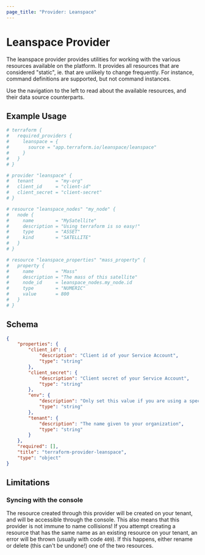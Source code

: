 ```yaml
---
page_title: "Provider: Leanspace"
---
```


# Leanspace Provider

The leanspace provider provides utilities for working with the
various resources available on the platform. It provides all
resources that are considered "static", ie. that are unlikely to
change frequently. For instance, command definitions are supported,
but not command instances.

Use the navigation to the left to read about the available resources,
and their data source counterparts.

## Example Usage

```terraform
# terraform {
#   required_providers {
#     leanspace = {
#       source = "app.terraform.io/leanspace/leanspace"
#     }
#   }
# }

# provider "leanspace" {
#   tenant        = "my-org"
#   client_id     = "client-id"
#   client_secret = "client-secret"
# }

# resource "leanspace_nodes" "my_node" {
#   node {
#     name        = "MySatellite"
#     description = "Using terraform is so easy!"
#     type        = "ASSET"
#     kind        = "SATELLITE"
#   }
# }

# resource "leanspace_properties" "mass_property" {
#   property {
#     name        = "Mass"
#     description = "The mass of this satellite"
#     node_id     = leanspace_nodes.my_node.id
#     type        = "NUMERIC"
#     value       = 800
#   }
# }
```

<!-- schema generated by tfplugindocs -->
## Schema

```json json_schema
{
	"properties": {
		"client_id": {
			"description": "Client id of your Service Account",
			"type": "string"
		},
		"client_secret": {
			"description": "Client secret of your Service Account",
			"type": "string"
		},
		"env": {
			"description": "Only set this value if you are using a specific environment given by leanspace",
			"type": "string"
		},
		"tenant": {
			"description": "The name given to your organization",
			"type": "string"
		}
	},
	"required": [],
	"title": "terraform-provider-leanspace",
	"type": "object"
}
```

## Limitations

### Syncing with the console

The resource created through this provider will be created on your
tenant, and will be accessible through the console. This also means
that this provider is not immune to name collisions! If you attempt
creating a resource that has the same name as an existing resource
on your tenant, an error will be thrown (usually with code `409`).
If this happens, either rename or delete (this can't be undone!) 
one of the two resources.
